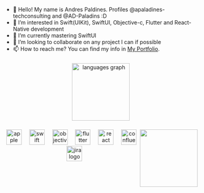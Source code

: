 - 👋 Hello! My name is Andres Paldines. Profiles @apaladines-techconsulting and @AD-Paladins :D
- 👀 I’m interested in Swift(UIKit), SwiftUI, Objective-c, Flutter and React-Native development
- 🌱 I’m currently mastering SwiftUI 
- 💞️ I’m looking to collaborate on any project I can if possible
- 📫 How to reach me? You can find my info in [My Portfolio](https://ad-paladins.github.io/vcard-portfolio/ "My portfolio 😄"). 

###

<div align="center">
  <img src="https://github-readme-stats.vercel.app/api/top-langs?username=apaladines-techconsulting&locale=en&hide_title=false&layout=compact&card_width=320&langs_count=5&theme=dracula&hide_border=false" height="150" alt="languages graph"  />
</div>

###

<img align="right" height="150" src="https://media2.giphy.com/media/487L0pNZKONFN01oHO/giphy.gif?cid=ecf05e47s4iqurogls506890rf4bsy4t09ph86wusmvz4cxt&ep=v1_gifs_search&rid=giphy.gif&ct=g"  />

###

<div align="center">
  <img src="https://cdn.jsdelivr.net/gh/devicons/devicon/icons/apple/apple-original.svg" height="40" alt="apple logo"  />
  <img width="12" />
  <img src="https://cdn.jsdelivr.net/gh/devicons/devicon/icons/swift/swift-original.svg" height="40" alt="swift logo"  />
  <img width="12" />
  <img src="https://cdn.jsdelivr.net/gh/devicons/devicon/icons/objectivec/objectivec-plain.svg" height="40" alt="objectivec logo"  />
  <img width="12" />
  <img src="https://cdn.jsdelivr.net/gh/devicons/devicon/icons/flutter/flutter-original.svg" height="40" alt="flutter logo"  />
  <img width="12" />
  <img src="https://cdn.jsdelivr.net/gh/devicons/devicon/icons/react/react-original.svg" height="40" alt="react logo"  />
  <img width="12" />
  <img src="https://cdn.jsdelivr.net/gh/devicons/devicon/icons/confluence/confluence-original.svg" height="40" alt="confluence logo"  />
  <img width="12" />
  <img src="https://cdn.jsdelivr.net/gh/devicons/devicon/icons/jira/jira-original.svg" height="40" alt="jira logo"  />
</div>

###
